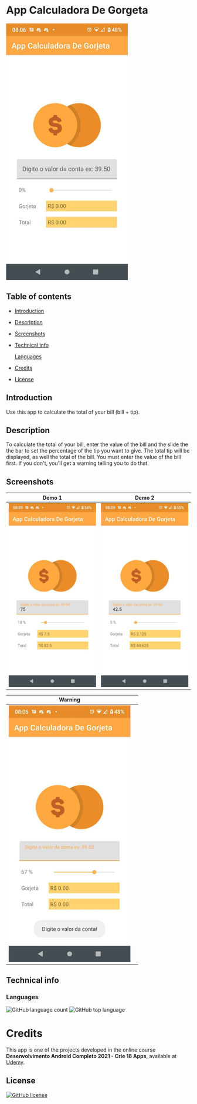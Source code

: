 # App Calculadora De Gorgeta

<img src="screenshots/initial-screen.jpg" alt="Initial screen" width="332"/>

## Table of contents

- [Introduction](#introduction)
- [Description](#Description)
- [Screenshots](#screenshots)
- [Technical info](#technical-info)

  [Languages](#languages)

- [Credits](#credits)
- [License](#license)

## Introduction

Use this app to calculate the total of your bill (bill + tip).

## Description

To calculate the total of your bill, enter the value of the bill and the slide the the bar to set the percentage of the tip you want to give. The total tip will be displayed, as well the total of the bill. You must enter the value of the bill first. If you don't, you'll get a warning telling you to do that.

## Screenshots

|                                    Demo 1                                    |                                    Demo 2                                    |
| :--------------------------------------------------------------------------: | :--------------------------------------------------------------------------: |
| <img src="screenshots/demo1.jpg" alt="execution demonstration" width="332"/> | <img src="screenshots/demo2.jpg" alt="execution demonstration" width="332"/> |

|                                                  Warning                                                  |     |
| :-------------------------------------------------------------------------------------------------------: | :-: |
| <img src="screenshots/warning.jpg" alt="Warning telling you to enter the value of the bill" width="332"/> |     |

## Technical info

### Languages

![GitHub language count](https://img.shields.io/github/languages/count/matheus4lves/AppCalculadoraDeGorjeta?style=flat-square) ![GitHub top language](https://img.shields.io/github/languages/top/matheus4lves/AppCalculadoraDeGorjeta?style=flat-square)

# Credits

This app is one of the projects developed in the online course **Desenvolvimento Android Completo 2021 - Crie 18 Apps**, available at [Udemy](https://www.udemy.com/course/curso-de-desenvolvimento-android-oreo/).

## License

[![GitHub license](https://img.shields.io/github/license/matheus4lves/AppCalculadoraDeGorjeta?style=flat-square)](https://github.com/matheus4lves/AppCalculadoraDeGorjeta)
